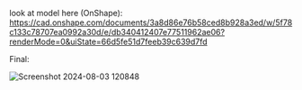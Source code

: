 look at model here (OnShape): https://cad.onshape.com/documents/3a8d86e76b58ced8b928a3ed/w/5f78c133c78707ea0992a30d/e/db340412407e77511962ae06?renderMode=0&uiState=66d5fe51d7feeb39c639d7fd

Final:

![Screenshot 2024-08-03 120848](https://github.com/user-attachments/assets/d37e474b-934f-4cef-8ba3-8c64cf7bb075)
